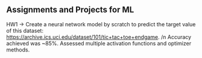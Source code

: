 ## Assignments and Projects for ML 

HW1 -> Create a neural network model by scratch to predict the target value of this dataset: https://archive.ics.uci.edu/dataset/101/tic+tac+toe+endgame. /n 
Accuracy achieved was ~85%. Assessed multiple activation functions and optimizer methods. 
